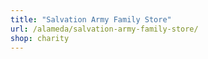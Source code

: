 ```yaml
---
title: "Salvation Army Family Store"
url: /alameda/salvation-army-family-store/
shop: charity
---
```

